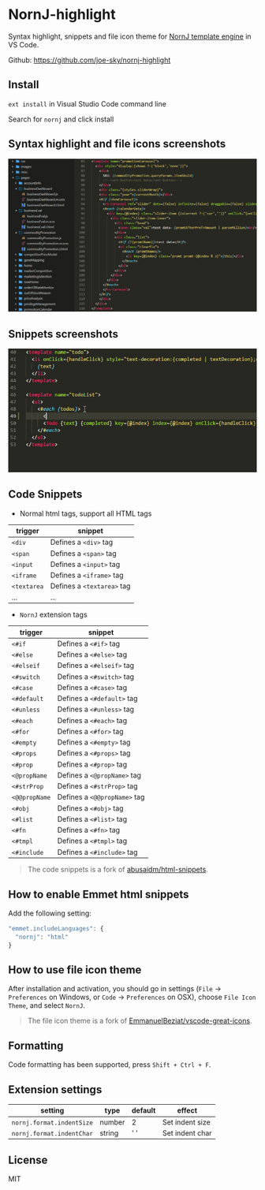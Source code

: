 # NornJ-highlight

Syntax highlight, snippets and file icon theme for [NornJ template engine](https://github.com/joe-sky/nornj) in VS Code.

Github: https://github.com/joe-sky/nornj-highlight

## Install

`ext install` in Visual Studio Code command line

Search for `nornj` and click install

## Syntax highlight and file icons screenshots

![nornj-template-example](images/screenshot.png)

## Snippets screenshots

![nornj-template-example](images/snippets.gif)

## Code Snippets

* Normal html tags, support all HTML tags

|trigger|snippet|
|-------|-------|
|`<div`|Defines a `<div>` tag|
|`<span`|Defines a `<span>` tag|
|`<input`|Defines a `<input>` tag|
|`<iframe`|Defines a `<iframe>` tag|
|`<textarea`|Defines a `<textarea>` tag|
|...|...|

* `NornJ` extension tags

|trigger|snippet|
|-------|-------|
|`<#if`|Defines a `<#if>` tag|
|`<#else`|Defines a `<#else>` tag|
|`<#elseif`|Defines a `<#elseif>` tag|
|`<#switch`|Defines a `<#switch>` tag|
|`<#case`|Defines a `<#case>` tag|
|`<#default`|Defines a `<#default>` tag|
|`<#unless`|Defines a `<#unless>` tag|
|`<#each`|Defines a `<#each>` tag|
|`<#for`|Defines a `<#for>` tag|
|`<#empty`|Defines a `<#empty>` tag|
|`<#props`|Defines a `<#props>` tag|
|`<#prop`|Defines a `<#prop>` tag|
|`<@propName`|Defines a `<@propName>` tag|
|`<#strProp`|Defines a `<#strProp>` tag|
|`<@@propName`|Defines a `<@@propName>` tag|
|`<#obj`|Defines a `<#obj>` tag|
|`<#list`|Defines a `<#list>` tag|
|`<#fn`|Defines a `<#fn>` tag|
|`<#tmpl`|Defines a `<#tmpl>` tag|
|`<#include`|Defines a `<#include>` tag|

> The code snippets is a fork of [abusaidm/html-snippets](https://github.com/abusaidm/html-snippets).

## How to enable Emmet html snippets

Add the following setting:

```js
"emmet.includeLanguages": {
  "nornj": "html"
}
```

## How to use file icon theme

After installation and activation, you should go in settings (`File` → `Preferences` on Windows, or `Code` → `Preferences` on OSX), choose `File Icon Theme`, and select `NornJ`.

> The file icon theme is a fork of [EmmanuelBeziat/vscode-great-icons](https://github.com/EmmanuelBeziat/vscode-great-icons).

## Formatting

Code formatting has been supported, press `Shift + Ctrl + F`.

## Extension settings

|setting|type|default|effect|
|-------|----|-------|------|
|`nornj.format.indentSize`|number|2|Set indent size|
|`nornj.format.indentChar`|string|' '|Set indent char|

## License

MIT